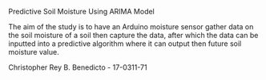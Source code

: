 Predictive Soil Moisture Using ARIMA Model

The aim of the study is to have an Arduino moisture sensor gather data on the soil moisture of a soil then capture the data, after which the data can be inputted into a predictive algorithm where it can output then future soil moisture value.

Christopher Rey B. Benedicto - 17-0311-71